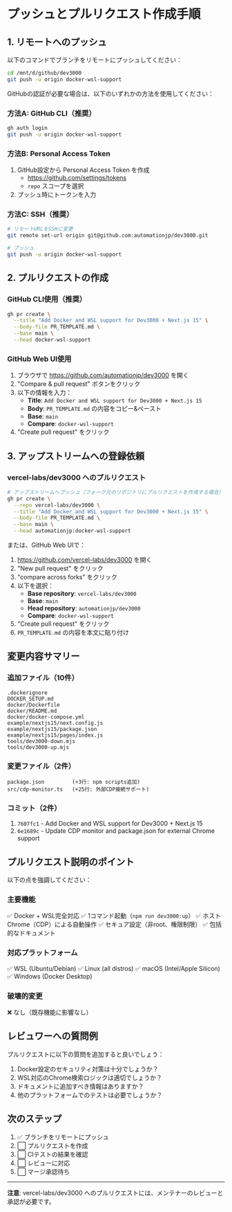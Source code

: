 # プッシュとプルリクエスト作成手順

## 1. リモートへのプッシュ

以下のコマンドでブランチをリモートにプッシュしてください：

```bash
cd /mnt/d/github/dev3000
git push -u origin docker-wsl-support
```

GitHubの認証が必要な場合は、以下のいずれかの方法を使用してください：

### 方法A: GitHub CLI（推奨）
```bash
gh auth login
git push -u origin docker-wsl-support
```

### 方法B: Personal Access Token
1. GitHub設定から Personal Access Token を作成
   - https://github.com/settings/tokens
   - `repo` スコープを選択
2. プッシュ時にトークンを入力

### 方法C: SSH（推奨）
```bash
# リモートURLをSSHに変更
git remote set-url origin git@github.com:automationjp/dev3000.git

# プッシュ
git push -u origin docker-wsl-support
```

## 2. プルリクエストの作成

### GitHub CLI使用（推奨）
```bash
gh pr create \
  --title "Add Docker and WSL support for Dev3000 + Next.js 15" \
  --body-file PR_TEMPLATE.md \
  --base main \
  --head docker-wsl-support
```

### GitHub Web UI使用
1. ブラウザで https://github.com/automationjp/dev3000 を開く
2. "Compare & pull request" ボタンをクリック
3. 以下の情報を入力：
   - **Title**: `Add Docker and WSL support for Dev3000 + Next.js 15`
   - **Body**: `PR_TEMPLATE.md` の内容をコピー&ペースト
   - **Base**: `main`
   - **Compare**: `docker-wsl-support`
4. "Create pull request" をクリック

## 3. アップストリームへの登録依頼

### vercel-labs/dev3000 へのプルリクエスト

```bash
# アップストリームへプッシュ（フォーク元のリポジトリにプルリクエストを作成する場合）
gh pr create \
  --repo vercel-labs/dev3000 \
  --title "Add Docker and WSL support for Dev3000 + Next.js 15" \
  --body-file PR_TEMPLATE.md \
  --base main \
  --head automationjp:docker-wsl-support
```

または、GitHub Web UIで：
1. https://github.com/vercel-labs/dev3000 を開く
2. "New pull request" をクリック
3. "compare across forks" をクリック
4. 以下を選択：
   - **Base repository**: `vercel-labs/dev3000`
   - **Base**: `main`
   - **Head repository**: `automationjp/dev3000`
   - **Compare**: `docker-wsl-support`
5. "Create pull request" をクリック
6. `PR_TEMPLATE.md` の内容を本文に貼り付け

## 変更内容サマリー

### 追加ファイル（10件）
```text
.dockerignore
DOCKER_SETUP.md
docker/Dockerfile
docker/README.md
docker/docker-compose.yml
example/nextjs15/next.config.js
example/nextjs15/package.json
example/nextjs15/pages/index.js
tools/dev3000-down.mjs
tools/dev3000-up.mjs
```

### 変更ファイル（2件）
```text
package.json         (+3行: npm scripts追加)
src/cdp-monitor.ts   (+25行: 外部CDP接続サポート)
```

### コミット（2件）
1. `7607fc1` - Add Docker and WSL support for Dev3000 + Next.js 15
2. `6e1689c` - Update CDP monitor and package.json for external Chrome support

## プルリクエスト説明のポイント

以下の点を強調してください：

### 主要機能
✅ Docker + WSL完全対応
✅ 1コマンド起動（`npm run dev3000:up`）
✅ ホストChrome（CDP）による自動操作
✅ セキュア設定（非root、権限制限）
✅ 包括的なドキュメント

### 対応プラットフォーム
✅ WSL (Ubuntu/Debian)
✅ Linux (all distros)
✅ macOS (Intel/Apple Silicon)
✅ Windows (Docker Desktop)

### 破壊的変更
❌ なし（既存機能に影響なし）

## レビュワーへの質問例

プルリクエストに以下の質問を追加すると良いでしょう：

1. Docker設定のセキュリティ対策は十分でしょうか？
2. WSL対応のChrome検索ロジックは適切でしょうか？
3. ドキュメントに追加すべき情報はありますか？
4. 他のプラットフォームでのテストは必要でしょうか？

## 次のステップ

1. ✅ ブランチをリモートにプッシュ
2. ⬜ プルリクエストを作成
3. ⬜ CIテストの結果を確認
4. ⬜ レビューに対応
5. ⬜ マージ承認待ち

---

**注意**: vercel-labs/dev3000 へのプルリクエストには、メンテナーのレビューと承認が必要です。
